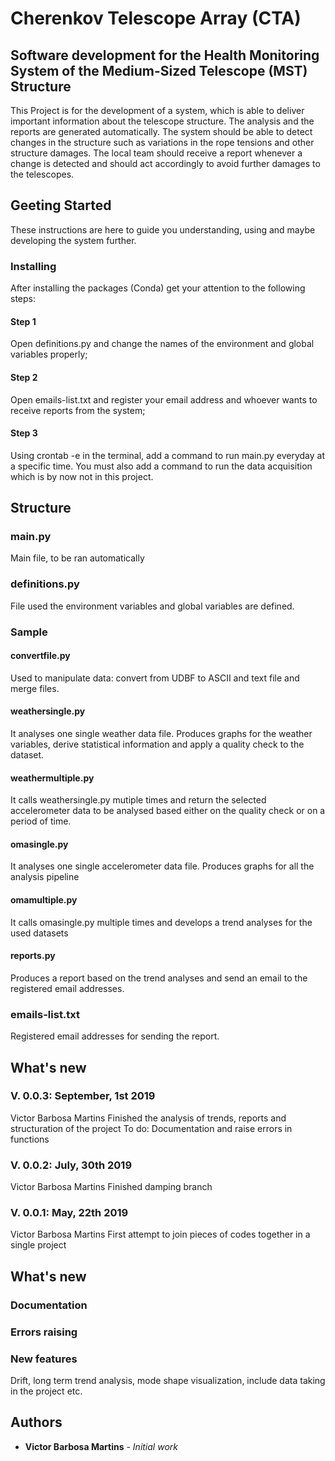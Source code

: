 # Cherenkov Telescope Array (CTA)
## Software development for the Health Monitoring System of the Medium-Sized Telescope (MST) Structure
This Project is for the development of a system, which is able to deliver important information about the telescope structure. The analysis and the reports are generated automatically. The system should be able to detect changes in the structure such as variations in the rope tensions and other structure damages. The local team should receive a report whenever a change is detected and should act accordingly to avoid further damages to the telescopes.

## Geeting Started
These instructions are here to guide you understanding, using and maybe
developing the system further.

### Installing
After installing the packages (Conda) get your attention to the
following steps:
#### Step 1
Open definitions.py and change the names of the environment and
global variables properly;
#### Step 2
Open emails-list.txt and register your email address and whoever
wants to receive reports from the system;
#### Step 3
Using crontab -e in the terminal, add a command to run main.py everyday
at a specific time. You must also add a command to run the data
acquisition which is by now not in this project.

## Structure
### main.py
Main file, to be ran automatically

### definitions.py
File used the environment variables and global variables are defined.

### Sample
#### convertfile.py
Used to manipulate data: convert from UDBF to ASCII and text file and
merge files.

#### weathersingle.py
It analyses one single weather data file. Produces graphs for the
weather variables, derive statistical information and apply a quality
check to the dataset.

#### weathermultiple.py
It calls weathersingle.py mutiple times and return the selected
accelerometer data to be analysed based either on the quality check or
on a period of time.

#### omasingle.py
It analyses one single accelerometer data file. Produces graphs for all
the analysis pipeline

#### omamultiple.py
It calls omasingle.py multiple times and develops a trend analyses for
the used datasets

#### reports.py
Produces a report based on the trend analyses and send an email to the
registered email addresses.

### emails-list.txt
Registered email addresses for sending the report.

### 
## What's new
### V. 0.0.3: September, 1st 2019
Victor Barbosa Martins
Finished the analysis of trends, reports and structuration of the project
To do: Documentation and raise errors in functions

### V. 0.0.2: July, 30th 2019
Victor Barbosa Martins
Finished damping branch

### V. 0.0.1: May, 22th 2019
Victor Barbosa Martins
First attempt to join pieces of codes together in a single project

## What's new
### Documentation
### Errors raising
### New features
Drift, long term trend analysis, mode shape visualization, include data
taking in the project etc.

## Authors
* **Victor Barbosa Martins** - *Initial work* 
